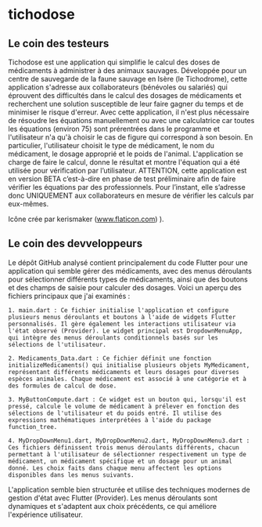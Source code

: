 # tichodose
## Le coin des testeurs
Tichodose est une application qui simplifie le calcul des doses de médicaments à administrer à des animaux sauvages. Développée pour un centre de sauvegarde de la faune sauvage en Isère (le Tichodrome), cette application s'adresse aux collaborateurs (bénévoles ou salariés) qui éprouvent des difficultés dans le calcul des dosages de médicaments et recherchent une solution susceptible de leur faire gagner du temps et de minimiser le risque d'erreur.
Avec cette application, il n'est plus nécessaire de résoudre les équations manuellement ou avec une calculatrice car toutes les équations (environ 75) sont prérentrées dans le programme et l'utilisateur n'a qu'à choisir le cas de figure qui correspond à son besoin. En particulier, l'utilisateur choisit le type de médicament, le nom du médicament, le dosage approprié et le poids de l'animal. L'application se charge de faire le calcul, donne le résultat et montre l'équation qui a été utilisée pour vérification par l’utilisateur.
ATTENTION, cette application est en version BETA c’est-à-dire en phase de test préliminaire afin de faire vérifier les équations par des professionnels. Pour l’instant, elle s’adresse donc UNIQUEMENT aux collaborateurs en mesure de vérifier les calculs par eux-mêmes. 


 Icône crée par kerismaker (www.flaticon.com)
).



## Le coin des devveloppeurs


Le dépôt GitHub analysé contient principalement du code Flutter pour une application qui semble gérer des médicaments, avec des menus déroulants pour sélectionner différents types de médicaments, ainsi que des boutons et des champs de saisie pour calculer des dosages. Voici un aperçu des fichiers principaux que j'ai examinés :

	1. main.dart : Ce fichier initialise l'application et configure plusieurs menus déroulants et boutons à l'aide de widgets Flutter personnalisés. Il gère également les interactions utilisateur via l'état observé (Provider). Le widget principal est DropdownMenuApp, qui intègre des menus déroulants conditionnels basés sur les sélections de l'utilisateur.
 
	2. Medicaments_Data.dart : Ce fichier définit une fonction initializeMedicaments() qui initialise plusieurs objets MyMedicament, représentant différents médicaments et leurs dosages pour diverses espèces animales. Chaque médicament est associé à une catégorie et à des formules de calcul de dose.
 
	3. MyButtonCompute.dart : Ce widget est un bouton qui, lorsqu'il est pressé, calcule le volume de médicament à prélever en fonction des sélections de l'utilisateur et du poids entré. Il utilise des expressions mathématiques interprétées à l'aide du package function_tree.
 
	4. MyDropDownMenu1.dart, MyDropDownMenu2.dart, MyDropDownMenu3.dart : Ces fichiers définissent trois menus déroulants différents, chacun permettant à l'utilisateur de sélectionner respectivement un type de médicament, un médicament spécifique et un dosage pour un animal donné. Les choix faits dans chaque menu affectent les options disponibles dans les menus suivants.
 
L'application semble bien structurée et utilise des techniques modernes de gestion d'état avec Flutter (Provider). Les menus déroulants sont dynamiques et s'adaptent aux choix précédents, ce qui améliore l'expérience utilisateur.

